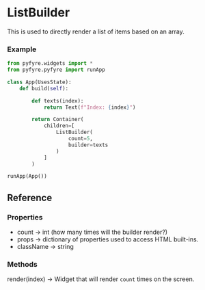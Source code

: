 # ListBuilder

This is used to directly render a list of items based on an array.&#x20;

### Example

```python
from pyfyre.widgets import *
from pyfyre.pyfyre import runApp

class App(UsesState):
    def build(self):

        def texts(index):
            return Text(f"Index: {index}")

        return Container(
            children=[
                ListBuilder(
                    count=5,
                    builder=texts
                )
            ]
        )

runApp(App())
```

## Reference

### Properties

* count -> int (how many times will the builder render?)
* props -> dictionary of properties used to access HTML built-ins.
* className -> string

### Methods

render(index) -> Widget that will render `count` times on the screen.
